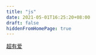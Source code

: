 ```yaml
---
title: "js"
date: 2021-05-01T16:25:20+08:00
draft: false
hiddenFromHomePage: true
---
```


[超有爱](../bai-ci-zhan)


